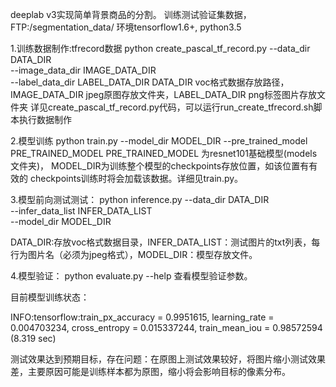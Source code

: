 deeplab v3实现简单背景商品的分割。
训练测试验证集数据，FTP:/segmentation_data/
环境tensorflow1.6+, python3.5

1.训练数据制作:tfrecord数据
python create_pascal_tf_record.py --data_dir DATA_DIR \
                                  --image_data_dir IMAGE_DATA_DIR \
                                  --label_data_dir LABEL_DATA_DIR 
DATA_DIR voc格式数据存放路径，IMAGE_DATA_DIR jpeg原图存放文件夹，LABEL_DATA_DIR png标签图片存放文件夹
详见create_pascal_tf_record.py代码，可以运行run_create_tfrecord.sh脚本执行数据制作

2.模型训练
python train.py --model_dir MODEL_DIR --pre_trained_model PRE_TRAINED_MODEL
PRE_TRAINED_MODEL 为resnet101基础模型(models文件夹)， MODEL_DIR为训练整个模型的checkpoints存放位置，如该位置有有效的
checkpoints训练时将会加载该数据。详细见train.py。

3.模型前向测试测试：
python inference.py --data_dir DATA_DIR \
                    --infer_data_list INFER_DATA_LIST \
                    --model_dir MODEL_DIR 

DATA_DIR:存放voc格式数据目录，INFER_DATA_LIST：测试图片的txt列表，每行为图片名（必须为jpeg格式），MODEL_DIR：模型存放文件。

4.模型验证：
python evaluate.py --help 查看模型验证参数。

目前模型训练状态：

INFO:tensorflow:train_px_accuracy = 0.9951615, learning_rate = 0.004703234, cross_entropy = 0.015337244, train_mean_iou = 0.98572594 (8.319 sec)

测试效果达到预期目标，存在问题：在原图上测试效果较好，将图片缩小测试效果差，主要原因可能是训练样本都为原图，缩小将会影响目标的像素分布。